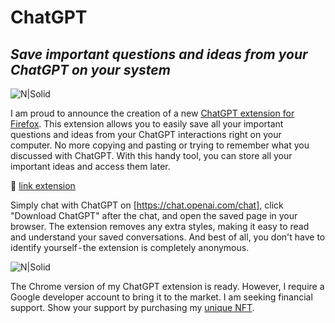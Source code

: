 # ChatGPT
## _Save important questions and ideas from your ChatGPT on your system_

![N|Solid](https://cdn-images-1.medium.com/max/800/1*wEilX3tkEA3T5PVZW3dfDw.png)

I am proud to announce the creation of a new [ChatGPT extension for Firefox]. This extension allows you to easily save all your important questions and ideas from your ChatGPT interactions right on your computer. No more copying and pasting or trying to remember what you discussed with ChatGPT. With this handy tool, you can store all your important ideas and access them later.

🔵 [link extension]

Simply chat with ChatGPT on [https://chat.openai.com/chat], click "Download ChatGPT" after the chat, and open the saved page in your browser. The extension removes any extra styles, making it easy to read and understand your saved conversations. And best of all, you don't have to identify yourself - the extension is completely anonymous.

![N|Solid](https://cdn-images-1.medium.com/max/800/1*BZZcVYri8Ulxdu0MLpawDQ.png)

The Chrome version of my ChatGPT extension is ready. However, I require a Google developer account to bring it to the market. I am seeking financial support. Show your support by purchasing my [unique NFT].

[ChatGPT extension for Firefox]: <https://addons.mozilla.org/en-US/firefox/addon/download-chatgpt/>
[link extension]: <https://addons.mozilla.org/en-US/firefox/addon/download-chatgpt/>
[https://chat.openai.com/chat]: <https://chat.openai.com/chat>
[unique NFT ]: <https://opensea.io/collection/girls-2023>
